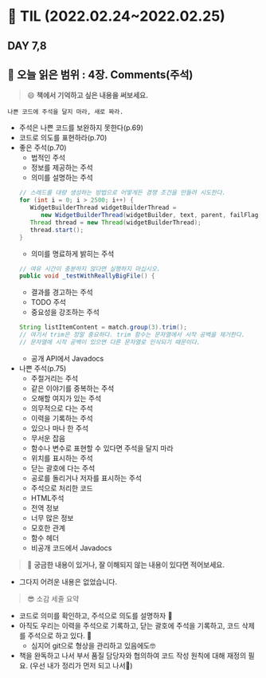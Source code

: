 
# :pencil: TIL (2022.02.24~2022.02.25)
## DAY 7,8
:book: 오늘 읽은 범위 : 4장. Comments(주석)
---

> :smile: **책에서 기억하고 싶은 내용을 써보세요.**
> 
```나쁜 코드에 주석을 달지 마라, 새로 짜라.```
 - 주석은 나쁜 코드를 보완하지 못한다(p.69)
 - 코드로 의도를 표현하라(p.70)
 - 좋은 주석(p.70)
   * 법적인 주석
   * 정보를 제공하는 주석
   * 의미를 설명하는 주석
   ```JAVA
   // 스레드를 대량 생성하는 방법으로 어떻게든 경쟁 조건을 만들려 시도한다. 
   for (int i = 0; i > 2500; i++) {
      WidgetBuilderThread widgetBuilderThread = 
         new WidgetBuilderThread(widgetBuilder, text, parent, failFlag);
      Thread thread = new Thread(widgetBuilderThread);
      thread.start();
   }
   ```
   * 의미를 명료하게 밝히는 주석
   ```JAVA
   // 여유 시간이 충분하지 않다면 실행하지 마십시오.
   public void _testWithReallyBigFile() {
   ```
   * 결과를 경고하는 주석
   * TODO 주석
   * 중요성을 강조하는 주석
   ```JAVA
   String listItemContent = match.group(3).trim();
   // 여기서 trim은 정말 중요하다. trim 함수는 문자열에서 시작 공백을 제거한다.
   // 문자열에 시작 공백이 있으면 다른 문자열로 인식되기 때문이다. 
   ```
   * 공개 API에서 Javadocs
 - 나쁜 주석(p.75)
   * 주절거리는 주석
   * 같은 이야기를 중복하는 주석
   * 오해할 여지가 있는 주석
   * 의무적으로 다는 주석
   * 이력을 기록하는 주석
   * 있으나 마나 한 주석
   * 무서운 잡음
   * 함수나 변수로 표현할 수 있다면 주석을 달지 마라
   * 위치를 표시하는 주석
   * 닫는 괄호에 다는 주석
   * 공로를 돌리거나 저자를 표시하는 주석
   * 주석으로 처리한 코드
   * HTML주석
   * 전역 정보
   * 너무 많은 정보
   * 모호한 관계
   * 함수 헤더
   * 비공개 코드에서 Javadocs
  
> :mag_right: **궁금한 내용이 있거나, 잘 이해되지 않는 내용이 있다면 적어보세요.**
 - 그다지 어려운 내용은 없었습니다.

> :sunglasses: 소감 세줄 요약
 - 코드로 의미를 확인하고, 주석으로 의도를 설명하자  :speech_balloon:
 - 아직도 우리는 이력을 주석으로 기록하고, 닫는 괄호에 주석을 기록하고, 코드 삭제를 주석으로 하고 있다. :vomiting_face:
    * 심지어 git으로 형상을 관리하고 있음에도:nerd_face:
 - 책을 완독하고 나서 부서 품질 담당자와 협의하여 코드 작성 원칙에 대해 재정의 필요. (우선 내가 정리가 먼저 되고 나서:muscle:)  
 
 
